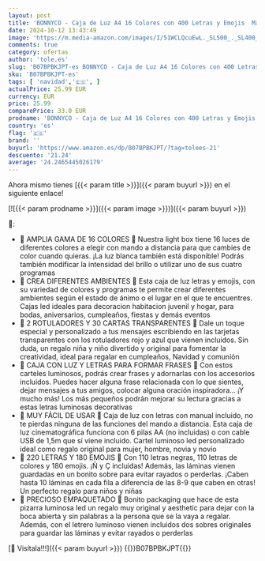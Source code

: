 ```yaml
---
layout: post
title: 'BONNYCO - Caja de Luz A4 16 Colores con 400 Letras y Emojis  Mando  2 Rotuladores | Ñ y Ç Incluidas | Cartel Luminoso LED para Decoracion Habitacion Hogar | Regalo Original para Niñas Niños Comunion Navidad'
date: 2024-10-12 13:43:49
image: 'https://m.media-amazon.com/images/I/51WCLQcuEwL._SL500_._SL400_.jpg'
comments: true
category: ofertas
author: 'tole.es'
slug: 'B07BPBKJPT-es BONNYCO - Caja de Luz A4 16 Colores con 400 Letras y...'
sku: 'B07BPBKJPT-es'
tags: [ 'navidad','🇪🇸', ]
actualPrice: 25.99 EUR
currency: EUR
price: 25.99
comparePrice: 33.0 EUR
prodname: 'BONNYCO - Caja de Luz A4 16 Colores con 400 Letras y Emojis  Mando  2 Rotuladores | Ñ y Ç Incluidas | Cartel Luminoso LED para Decoracion Habitacion Hogar | Regalo Original para Niñas Niños Comunion Navidad'
country: 'es'
flag: '🇪🇸'
brand: ''
buyurl: 'https://www.amazon.es/dp/B07BPBKJPT/?tag=tolees-21'
descuento: '21.24'
average: '24.2465445026179'
---
```


Ahora mismo tienes [{{< param title >}}]({{< param buyurl >}}) en el siguiente enlace!

[![{{< param prodname >}}]({{< param image >}})]({{< param buyurl >}})

🔎:

- 💚 AMPLIA GAMA DE 16 COLORES 💚 Nuestra light box tiene 16 luces de diferentes colores a elegir con mando a distancia para que cambies de color cuando quieras. ¡La luz blanca también está disponible! Podrás también modificar la intensidad del brillo o utilizar uno de sus cuatro programas
- 💛 CREA DIFERENTES AMBIENTES 💛 Esta caja de luz letras y emojis, con su variedad de colores y programas te permite crear diferentes ambientes según el estado de ánimo o el lugar en el que te encuentres. Cajas led ideales para decoracion habitacion juvenil y hogar, para bodas, aniversarios, cumpleaños, fiestas y demás eventos
- 💜 2 ROTULADORES Y 30 CARTAS TRANSPARENTES 💜 Dale un toque especial y personalizado a tus mensajes escribiendo en las tarjetas transparentes con los rotuladores rojo y azul que vienen incluidos. Sin duda, un regalo niña y niño divertido y original para fomentar la creatividad, ideal para regalar en cumpleaños, Navidad y comunión
- 🖤 CAJA CON LUZ Y LETRAS PARA FORMAR FRASES 🖤 Con estos carteles luminosos, podrás crear frases y adornarlas con los accesorios incluidos. Puedes hacer alguna frase relacionada con lo que sientes, dejar mensajes a tus amigos, colocar alguna oración inspiradora... ¡Y mucho más! Los más pequeños podrán mejorar su lectura gracias a estas letras luminosas decorativas
- 🧡 MUY FÁCIL DE USAR 🧡 Caja de luz con letras con manual incluido, no te pierdas ninguna de las funciones del mando a distancia. Esta caja de luz cinematográfica funciona con 6 pilas AA (no incluidas) o con cable USB de 1,5m que sí viene incluido. Cartel luminoso led personalizado ideal como regalo original para mujer, hombre, novia y novio
- 💙 220 LETRAS Y 180 EMOJIS 💙 Con 110 letras negras, 110 letras de colores y 180 emojis. ¡Ñ y Ç incluidas! Además, las láminas vienen guardadas en un bonito sobre para evitar rayados o perderlas. ¡Caben hasta 10 láminas en cada fila a diferencia de las 8-9 que caben en otras! Un perfecto regalo para niños y niñas
- 🤍 PRECIOSO EMPAQUETADO 🤍 Bonito packaging que hace de esta pizarra luminosa led un regalo muy original y aesthetic para dejar con la boca abierta y sin palabras a la persona que se la vaya a regalar. Además, con el letrero luminoso vienen incluidos dos sobres originales para guardar las láminas y evitar rayados o perderlas

[🛒 Visítala!!!]({{< param buyurl >}})
{{<world>}}B07BPBKJPT{{</world>}}
